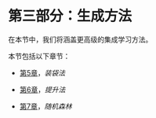 # 第三部分：生成方法

在本节中，我们将涵盖更高级的集成学习方法。

本节包括以下章节：

+   [第5章](a0e9eea5-bc95-4d15-9679-fafce5718525.xhtml)，*装袋法*

+   [第6章](a1a92022-31ce-4c9b-9712-6b8282fac1af.xhtml)，*提升法*

+   [第7章](0ef15819-a43a-46ca-bbfa-9457481b3311.xhtml)，*随机森林*

